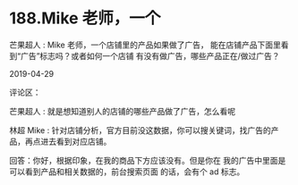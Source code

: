 # 188.Mike 老师，一个

芒果超人 : Mike 老师，一个店铺里的产品如果做了广告， 能在店铺产品下面里看到“广告”标志吗？或者如何一个店铺 有没有做广告，哪些产品正在/做过广告？

2019-04-29

评论区：

芒果超人 : 就是想知道别人的店铺的哪些产品做了广告，怎么看呢

林超 Mike : 针对店铺分析，官方目前没这数据，你可以搜关键词，找广告的产品，再点进去看到对应店铺。

回答：你好，根据印象，在我的商品下方应该没有。但是你在 我的广告中里面是可以看到产品和相关数据的，前台搜索页面 的话，会有个 ad 标志。